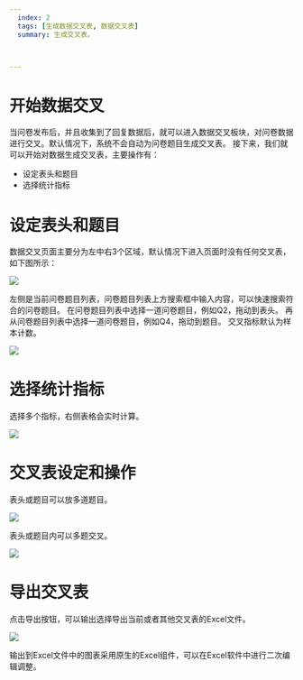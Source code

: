 ```yaml
---
  index: 2
  tags: [生成数据交叉表, 数据交叉表]
  summary: 生成交叉表。



---
```




# 开始数据交叉

当问卷发布后，并且收集到了回复数据后，就可以进入数据交叉板块，对问卷数据进行交叉。默认情况下，系统不会自动为问卷题目生成交叉表。
接下来，我们就可以开始对数据生成交叉表，主要操作有：
+ 设定表头和题目
+ 选择统计指标

# 设定表头和题目

数据交叉页面主要分为左中右3个区域，默认情况下进入页面时没有任何交叉表，如下图所示：

<img src='./assets/09datacrosstab/crosstab01.png'>

左侧是当前问卷题目列表，问卷题目列表上方搜索框中输入内容，可以快速搜索符合的问卷题目。
在问卷题目列表中选择一道问卷题目，例如Q2，拖动到表头。
再从问卷题目列表中选择一道问卷题目，例如Q4，拖动到题目。
交叉指标默认为样本计数。

<img src='./assets/09datacrosstab/crosstab02.png'>

# 选择统计指标

选择多个指标，右侧表格会实时计算。

<img src='./assets/09datacrosstab/crosstab03.png'>

# 交叉表设定和操作

表头或题目可以放多道题目。

<img src='./assets/09datacrosstab/crosstab04.png'>

表头或题目内可以多题交叉。

<img src='./assets/09datacrosstab/crosstab05.png'>

# 导出交叉表

点击导出按钮，可以输出选择导出当前或者其他交叉表的Excel文件。

<img src='./assets/09datacrosstab/crosstab06.png'>

输出到Excel文件中的图表采用原生的Excel组件，可以在Excel软件中进行二次编辑调整。